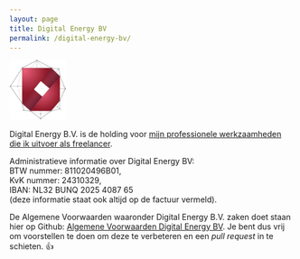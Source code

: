 ```yaml
---
layout: page
title: Digital Energy BV
permalink: /digital-energy-bv/
---
```


<img src="/assets/digital-energy-logo.jpg" width="100px" alt="Digital Energy BV logo">

Digital Energy B.V. is de holding voor [mijn professionele werkzaamheden die ik uitvoer als freelancer](/freelance).

Administratieve informatie over Digital Energy BV:<br>BTW nummer: 811020496B01,<br>KvK nummer: 24310329,<br>IBAN: NL32 BUNQ 2025 4087 65<br>(deze informatie staat ook altijd op de factuur vermeld).

De Algemene Voorwaarden waaronder Digital Energy B.V. zaken doet staan hier op Github: [Algemene Voorwaarden Digital Energy BV](https://github.com/reinier/readmes/blob/master/algemene-voorwaarden.digital-energy-bv.md). Je bent dus vrij om voorstellen te doen om deze te verbeteren en een <i>pull request</i> in te schieten. 👍
